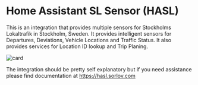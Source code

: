 Home Assistant SL Sensor (HASL)
===============================

This is an integration that provides multiple sensors for Stockholms
Lokaltrafik in Stockholm, Sweden. It provides intelligent sensors for
Departures, Deviations, Vehicle Locations and Traffic Status. It also
provides services for Location ID lookup and Trip Planing.

![card](https://user-images.githubusercontent.com/8133650/56198334-0a150f00-603b-11e9-9e93-92be212d7f7b.PNG)

The integration should be pretty self explanatory but if you need
assistance please find documentation at https://hasl.sorlov.com